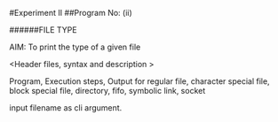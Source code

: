 #Experiment II 
##Program No: (ii)

######FILE TYPE

AIM: To print the type of a given file

\<Header files, syntax and description \>

Program, Execution steps, Output for regular file, character special file, block special file, directory, fifo, symbolic link, socket

input filename as cli argument.
